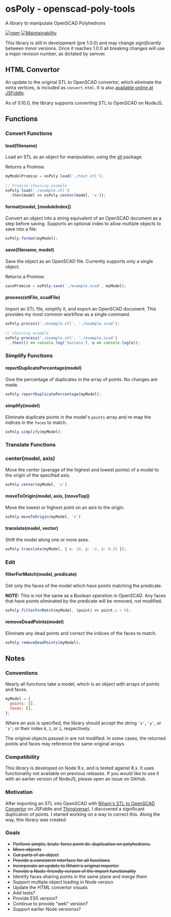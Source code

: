 # osPoly - openscad-poly-tools
A library to manipulate OpenSCAD Polyhedrons

[![npm](https://img.shields.io/npm/v/openscad-poly-tools.svg)](https://www.npmjs.com/package/openscad-poly-tools) 
[![Maintainability](https://api.codeclimate.com/v1/badges/3c18a09cf93fa7a24b88/maintainability)](https://codeclimate.com/github/oculus42/openscad-poly-tools/maintainability)

This library is still in development (pre 1.0.0) and may change *significantly* between minor versions.
Once it reaches 1.0.0 all breaking changes will use a major revision number, as dictated by semver.

## HTML Convertor
An update to the original STL to OpenSCAD convertor, which eliminate the extra vertices, is included as `convert.html`. 
It is also [available online at JSFiddle](http://jsfiddle.net/_sir/yzvGD/595/). 

As of 0.10.0, the library supports converting STL to OpenSCAD on NodeJS.

## Functions

### Convert Functions

#### load(filename)
Load an STL as an object for manipulation, using the [stl](https://www.npmjs.com/package/stl) package.

Returns a Promise.

```javascript
myModelPromise = osPoly.load('./test.stl');
  
// Promise chaining example
osPoly.load('./example.stl')
  .then(model => osPoly.center(model, 'x'));
```

#### format(model, [moduleIndex])
Convert an object into a string equivalent of an OpenSCAD document as a step before saving.
Supports an optional index to allow multiple objects to save into a file.

```javascript
osPoly.format(myModel);
```

#### save(filename, model)
Save the object as an OpenSCAD file. Currently supports only a single object.

Returns a Promise.

```javascript
savePromise = osPoly.save('./example.scad', myModel);
```

#### process(stlFile, scadFile)
Import an STL file, simplify it, and export an OpenSCAD document.
This provides my most common workflow as a single command.

```javascript
osPoly.process('./example.stl', './example.scad');
  
// Chaining example
osPoly.process('./example.stl', './example.scad')
  .then(() => console.log('Success'), e => console.log(e));
```

### Simplify Functions

#### reportDuplicatePercentage(model)
Give the percentage of duplicates in the array of points. No changes are made.

```javascript
osPoly.reportDuplicatePercentage(myModel);
```

#### simplify(model)
Eliminate duplicate points in the model's `points` array and re-map the indices in the `faces` to match.

```javascript
osPoly.simplify(myModel);
```

### Translate Functions

### center(model, axis)
Move the center (average of the highest and lowest points) of a model to the origin of the specified axis.

```javascript
osPoly.center(myModel, 'x')
```

#### moveToOrigin(model, axis, [moveTop])
Move the lowest or highest point on an axis to the origin.

```javascript
osPoly.moveToOrigin(myModel, 'z')
```

#### translate(model, vector)
Shift the model along one or more axes.

```javascript
osPoly.translate(myModel, { x: 10, y: -2, z: 0.25 });
```

### Edit

#### filterForMatch(model, predicate)
Get only the faces of the model which have points matching the predicate.

**NOTE:** This is not the same as a Boolean operation in OpenSCAD. Any faces that have points eliminated by the predicate will be removed, not modified.

```javascript
osPoly.filterForMatch(myModel, (point) => point.x > 0);
``` 
  
#### removeDeadPoints(model)
Eliminate any dead points and correct the indices of the faces to match.

```javascript
osPoly.removeDeadPoints(myModel);
```

## Notes

### Conventions

Nearly all functions take a model, which is an object with arrays of points and faces.

```javascript
myModel = {
  points: [],
  faces: [],
};
```

Where an axis is specified, the library should accept the string `'x'`, `'y'`, or `'z'`; or their
index `0`, `1`, or `2`, respectively.

The original objects passed in are not modified.
In some cases, the returned points and faces may reference the same original arrays.

### Compatibility

This library is developed on Node 9.x, and is tested against 8.x.
It uses functionality not available on previous releases.
If you would like to use it with an earlier version of NodeJS, please open an issue on GitHub.

### Motivation
After importing an STL into OpenSCAD with [Riham's STL to OpenSCAD Convertor](http://jsfiddle.net/Riham/yzvGD/)
on JSFiddle and [Thingiverse](https://www.thingiverse.com/thing:62666)), I discovered a significant duplication of points.
I started working on a way to correct this. Along the way, this library was created.

### Goals
* ~~Perform simple, brute-force point de-duplication on polyhedrons.~~
* ~~Move objects~~
* ~~Cut parts of an object~~
* ~~Provide a consistent interface for all functions~~
* ~~Incorporate an update to Riham's original importer~~
* ~~Provide a Node-friendly version of the import functionality~~
* Identify faces sharing points in the same plane and merge them
* Support multiple object loading in Node version
* Update the HTML convertor visuals
* Add tests?
* Provide ES5 version?
* Continue to provide "web" version?
* Support earlier Node versionss?
